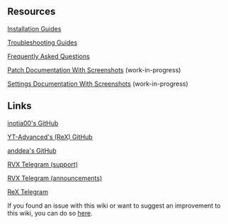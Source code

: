 ## **Resources**

[Installation Guides](https://www.reddit.com/r/revancedextended/wiki/guide/)

[Troubleshooting Guides](https://www.reddit.com/r/revancedextended/wiki/troubleshooting)

[Frequently Asked Questions](https://www.reddit.com/r/revancedextended/wiki/faq)

[Patch Documentation With Screenshots](https://github.com/ReVanced-Extended-Community/Patches-Documentation#patches-documentation) (work-in-progress)

[Settings Documentation With Screenshots](https://kazimmt.github.io/#revanced-extended-features) (work-in-progress)



## **Links**

[inotia00's GitHub](https://github.com/inotia00)

[YT-Advanced's (ReX) GitHub](https://github.com/YT-Advanced)

[anddea's GitHub](https://github.com/anddea)

[RVX Telegram (support)](https://t.me/revanced_extended_chat/)

[RVX Telegram (announcements)](https://t.me/revanced_extended)

[ReX Telegram](https://t.me/ReXgroups)



If you found an issue with this wiki or want to suggest an improvement to this wiki, you can do so [here](https://github.com/ReVanced-Extended-Community/Community-Guides).